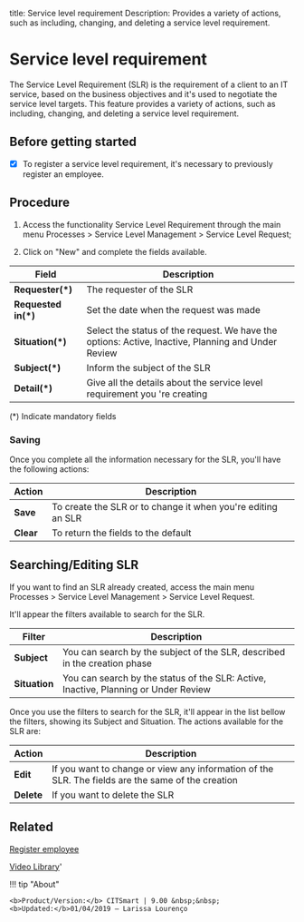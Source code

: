 title: Service level requirement
Description: Provides a variety of actions, such as including, changing, and deleting a service level requirement.

# Service level requirement
The Service Level Requirement (SLR) is the requirement of a client to an IT service, based on the business objectives and it's used to negotiate the service level targets.
This feature provides a variety of actions, such as including, changing, and deleting a service level requirement.

## Before getting started

 - [x] To register a service level requirement, it's necessary to previously register
an employee.

## Procedure

1.  Access the functionality Service Level Requirement through the main menu
    Processes \> Service Level Management \> Service Level Request;

2.  Click on "New" and complete the fields available.

|Field|Description|
|-----|-----------|
|**Requester(\*)**|The requester of the SLR|
|**Requested in(\*)**|Set the date when the request was made|
|**Situation(\*)**|Select the status of the request. We have the options: Active, Inactive, Planning and Under Review|
|**Subject(\*)**|Inform the subject of the SLR|
|**Detail(\*)**|Give all the details about the service level requirement you 're creating|

(\*) Indicate mandatory fields

### Saving

Once you complete all the information necessary for the SLR, you'll have the following actions:

|Action|Description|
|------|-----------|
|**Save**|To create the SLR or to change it when you're editing an SLR|
|**Clear**|To return the fields to the default|

## Searching/Editing SLR

If you want to find an SLR already created, access the main menu Processes \> Service Level Management \> Service Level Request.

It'll appear the filters available to search for the SLR.

|Filter|Description|
|------|-----------|
|**Subject**|You can search by the subject of the SLR, described in the creation phase|
|**Situation**| You can search by the status of the SLR: Active, Inactive, Planning or Under Review|

Once you use the filters to search for the SLR, it'll appear in the list bellow the filters, showing its Subject and Situation. The actions available for the SLR are:

|Action|Description|
|------|-----------|
|**Edit**|If you want to change or view any information of the SLR. The fields are the same of the creation|
|**Delete**|If you want to delete the SLR|

## Related

[Register employee](/en-us/citsmart-platform-9/initial-settings/access-settings/user/register-employee.html)

<i class='fa fa-youtube-play  fa-2x' style='color:#97ce17;vertical-align: middle;'> </i> [Video Library](https://www.youtube.com/playlist?list=PLB5qK2uzf2RNz3E16sjg5mfdugX2Ia9jZ)'

!!! tip "About"

    <b>Product/Version:</b> CITSmart | 9.00 &nbsp;&nbsp;
    <b>Updated:</b>01/04/2019 – Larissa Lourenço

